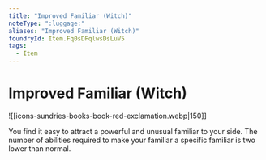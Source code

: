 ```yaml
---
title: "Improved Familiar (Witch)"
noteType: ":luggage:"
aliases: "Improved Familiar (Witch)"
foundryId: Item.Fq0sDFqlwsDsLuV5
tags:
  - Item
---
```


# Improved Familiar (Witch)
![[icons-sundries-books-book-red-exclamation.webp|150]]

You find it easy to attract a powerful and unusual familiar to your side. The number of abilities required to make your familiar a specific familiar is two lower than normal.
